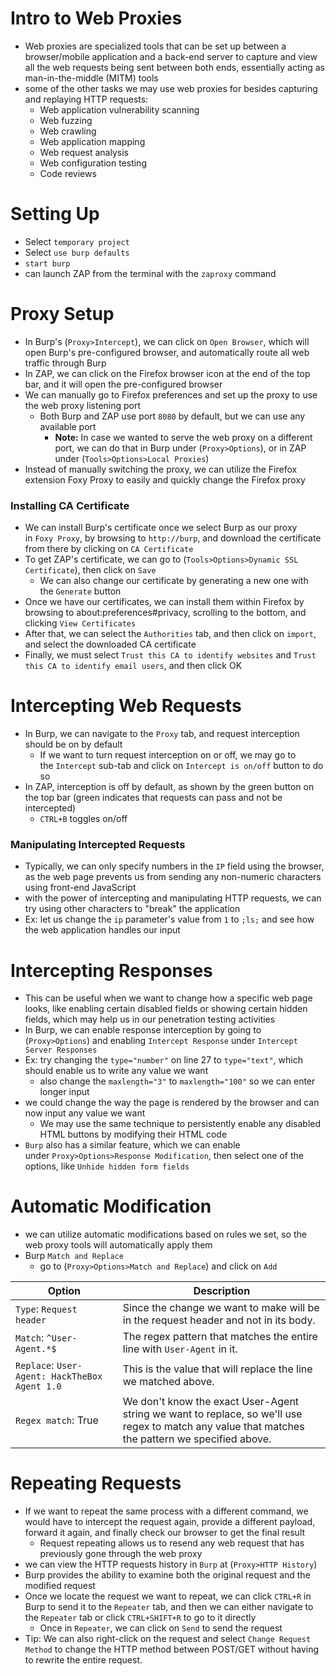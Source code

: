 # Intro to Web Proxies
* Web proxies are specialized tools that can be set up between a browser/mobile application and a back-end server to capture and view all the web requests being sent between both ends, essentially acting as man-in-the-middle (MITM) tools
* some of the other tasks we may use web proxies for besides capturing and replaying HTTP requests:
	*  Web application vulnerability scanning
	- Web fuzzing
	- Web crawling
	* Web application mapping
	- Web request analysis
	- Web configuration testing
	- Code reviews

# Setting Up
* Select `temporary project`
* Select `use burp defaults`
* `start burp`
* can launch ZAP from the terminal with the `zaproxy` command

# Proxy Setup
* In Burp's (`Proxy>Intercept`), we can click on `Open Browser`, which will open Burp's pre-configured browser, and automatically route all web traffic through Burp
* In ZAP, we can click on the Firefox browser icon at the end of the top bar, and it will open the pre-configured browser
* We can manually go to Firefox preferences and set up the proxy to use the web proxy listening port
	* Both Burp and ZAP use port `8080` by default, but we can use any available port
		* **Note:** In case we wanted to serve the web proxy on a different port, we can do that in Burp under (`Proxy>Options`), or in ZAP under (`Tools>Options>Local Proxies`)
* Instead of manually switching the proxy, we can utilize the Firefox extension Foxy Proxy to easily and quickly change the Firefox proxy

### Installing CA Certificate
* We can install Burp's certificate once we select Burp as our proxy in `Foxy Proxy`, by browsing to `http://burp`, and download the certificate from there by clicking on `CA Certificate`
* To get ZAP's certificate, we can go to (`Tools>Options>Dynamic SSL Certificate`), then click on `Save`
	* We can also change our certificate by generating a new one with the `Generate` button
* Once we have our certificates, we can install them within Firefox by browsing to about:preferences#privacy, scrolling to the bottom, and clicking `View Certificates`
* After that, we can select the `Authorities` tab, and then click on `import`, and select the downloaded CA certificate
* Finally, we must select `Trust this CA to identify websites` and `Trust this CA to identify email users`, and then click OK

# Intercepting Web Requests
* In Burp, we can navigate to the `Proxy` tab, and request interception should be on by default
	* If we want to turn request interception on or off, we may go to the `Intercept` sub-tab and click on `Intercept is on/off` button to do so
* In ZAP, interception is off by default, as shown by the green button on the top bar (green indicates that requests can pass and not be intercepted)
	* `CTRL+B` toggles on/off

### Manipulating Intercepted Requests
* Typically, we can only specify numbers in the `IP` field using the browser, as the web page prevents us from sending any non-numeric characters using front-end JavaScript
* with the power of intercepting and manipulating HTTP requests, we can try using other characters to "break" the application
* Ex: let us change the `ip` parameter's value from `1` to `;ls;` and see how the web application handles our input

# Intercepting Responses
* This can be useful when we want to change how a specific web page looks, like enabling certain disabled fields or showing certain hidden fields, which may help us in our penetration testing activities
* In Burp, we can enable response interception by going to (`Proxy>Options`) and enabling `Intercept Response` under `Intercept Server Responses`
* Ex: try changing the `type="number"` on line 27 to `type="text"`, which should enable us to write any value we want
	* also change the `maxlength="3"` to `maxlength="100"` so we can enter longer input
* we could change the way the page is rendered by the browser and can now input any value we want
	* We may use the same technique to persistently enable any disabled HTML buttons by modifying their HTML code
* `Burp` also has a similar feature, which we can enable under `Proxy>Options>Response Modification`, then select one of the options, like `Unhide hidden form fields`

# Automatic Modification
* we can utilize automatic modifications based on rules we set, so the web proxy tools will automatically apply them
* Burp `Match and Replace`
	* go to (`Proxy>Options>Match and Replace`) and click on `Add`

| Option                                        | Description                                                                                                                                      |
| --------------------------------------------- | ------------------------------------------------------------------------------------------------------------------------------------------------ |
| `Type`: `Request header`                      | Since the change we want to make will be in the request header and not in its body.                                                              |
| `Match`: `^User-Agent.*$`                     | The regex pattern that matches the entire line with `User-Agent` in it.                                                                          |
| `Replace`: `User-Agent: HackTheBox Agent 1.0` | This is the value that will replace the line we matched above.                                                                                   |
| `Regex match`: True                           | We don't know the exact User-Agent string we want to replace, so we'll use regex to match any value that matches the pattern we specified above. |

# Repeating Requests
* If we want to repeat the same process with a different command, we would have to intercept the request again, provide a different payload, forward it again, and finally check our browser to get the final result
	* Request repeating allows us to resend any web request that has previously gone through the web proxy
* we can view the HTTP requests history in `Burp` at (`Proxy>HTTP History`)
* Burp provides the ability to examine both the original request and the modified request
* Once we locate the request we want to repeat, we can click `CTRL+R` in Burp to send it to the `Repeater` tab, and then we can either navigate to the `Repeater` tab or click `CTRL+SHIFT+R` to go to it directly
	* Once in `Repeater`, we can click on `Send` to send the request
* Tip: We can also right-click on the request and select `Change Request Method` to change the HTTP method between POST/GET without having to rewrite the entire request.